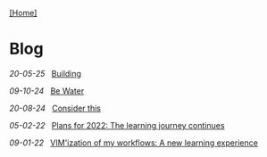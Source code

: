 [\[Home\]](../index.md) 

# Blog 

*20-05-25* &nbsp; [Building](20-05-25.md)

*09-10-24* &nbsp; [Be Water](09-10-24.md)

*20-08-24* &nbsp; [Consider this](20-08-24.md)

*05-02-22* &nbsp; [Plans for 2022: The learning journey continues](05-02-22.md)

*09-01-22* &nbsp; [VIM'ization of my workflows: A new learning experience](09-01-22.md)

